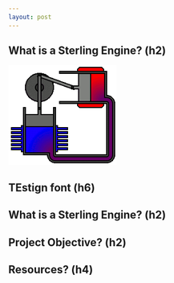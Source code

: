 ```yaml
---
layout: post
---
```


## What is a Sterling Engine? (h2)
<img src="/assets/stirling-engine.gif" alt="zigag" />


## TEstign font (h6)
## What is a Sterling Engine? (h2)

## Project Objective? (h2)


## Resources? (h4)
